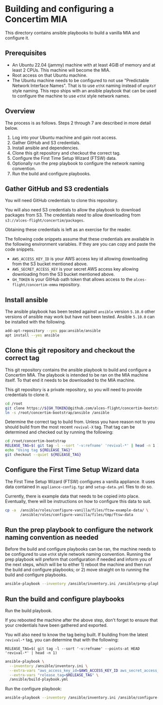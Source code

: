 # Building and configuring a Concertim MIA

This directory contains ansible playbooks to build a vanilla MIA and configure
it.

## Prerequisites

* An Ubuntu 22.04 (jammy) machine with at least 4GiB of memory and at least 2
  CPUs.  This machine will become the MIA.
* Root access on that Ubuntu machine.
* The Ubuntu machine needs to be configured to not use "Predictable Network
  Interface Names".  That is to use `ethX` naming instead of `enpXsY` style
  naming.  This repo ships with an ansible playbook that can be used to
  configure the machine to use `ethX` style network names.

## Overview

The process is as follows.  Steps 2 through 7 are described in more detail
below.

1. Log into your Ubuntu machine and gain root access.
2. Gather GitHub and S3 credentials.
3. Install ansible and dependencies.
4. Clone this git repository and checkout the correct tag.
5. Configure the First Time Setup Wizard (FTSW) data.
6. Optionally run the prep playbook to configure the network naming
   convention.
7. Run the build and configure playbooks.

## Gather GitHub and S3 credentials

You will need GitHub credentials to clone this repository.

You will also need S3 credentials to allow the playbook to download packages
from S3.  The credentials need to allow downloading from
`s3://alces-flight/concertim/packages`.

Obtaining these credentials is left as an exercise for the reader.

The following code snippets assume that these credentials are available in the
following environment variables.  If they are you can copy and paste the code
snippets.

* `AWS_ACCESS_KEY_ID` is your AWS access key id allowing downloading from
  the S3 bucket mentioned above.
* `AWS_SECRET_ACCESS_KEY` is your secret AWS access key allowing downloading
  from the S3 bucket mentioned above.
* `GH_TOKEN` is your GitHub oath token that allows access to the
  `alces-flight/concertim-emma` repository.


## Install ansible

The ansible playbook has been tested against `ansible` version `5.10.0` other
versions of ansible may work but have not been tested.  Ansible `5.10.0` can
be installed with the following.

```bash
add-apt-repository --yes ppa:ansible/ansible
apt install --yes ansible
```


## Clone this git repository and checkout the correct tag

This git repository contains the ansible playbook to build and configure a
Concertim MIA.  The playbook is intended to be ran on the MIA machine itself.
To that end it needs to be downloaded to the MIA machine.

This git repository is a private repository, so you will need to provide
credentials to clone it.

```bash
cd /root
git clone https://${GH_TOKEN}@github.com/alces-flight/concertim-bootstrap.git
ln -s /root/concertim-bootstrap/ansible /ansible
```

Determine the correct tag to build from.  Unless you have reason not to you
should build from the most recent `revival-X` tag.  That tag can be determined
and checked out by running the following:

```bash
cd /root/concertim-bootstrap
RELEASE_TAG=$( git tag -l --sort '-v:refname' 'revival-*' | head -n 1 )
echo "Using tag ${RELEASE_TAG}"
git checkout --quiet ${RELEASE_TAG}
```

## Configure the First Time Setup Wizard data

The First Time Setup Wizard (FTSW) configures a vanilla appliance.  It uses
data contained in `appliance-config.tgz` and `setup-data.yml` files to do so.

Currently, there is example data that needs to be copied into place.
Eventually, there will be instructions on how to configure this data to suit.

```bash
cp -a  /ansible/roles/configure-vanilla/files/ftsw-example-data/ \
       /ansible/roles/configure-vanilla/files/tmp/ftsw-data
```

## Run the prep playbook to configure the network naming convention as needed

Before the build and configure playbooks can be ran, the machine needs to be
configured to use `ethX` style network naming convention.  Running the prep
playbook will preform that configuration if needed and inform you of the next
steps, which will be to either 1) reboot the machine and then run the build
and configure playbooks; or 2) move straight on to running the build and
configure playbooks.


```bash
ansible-playbook --inventory /ansible/inventory.ini /ansible/prep-playbook.yml
```

## Run the build and configure playbooks

Run the build playbook.

If you rebooted the machine after the above step, don't forget to ensure that
your credentials have been gathered and exported.

You will also need to know the tag being built.  If building from the latest
`revival-*` tag, you can determine that with the following:

```
RELEASE_TAG=$( git tag -l --sort '-v:refname' --points-at HEAD 'revival-*' | head -n 1)
```

```bash
ansible-playbook \
  --inventory /ansible/inventory.ini \
  --extra-vars "aws_access_key_id=$AWS_ACCESS_KEY_ID aws_secret_access_key=$AWS_SECRET_ACCESS_KEY" \
  --extra-vars "release_tag=$RELEASE_TAG" \
  /ansible/build-playbook.yml
```

Run the configure playbook:

```bash
ansible-playbook --inventory /ansible/inventory.ini /ansible/configure-playbook.yml
```
